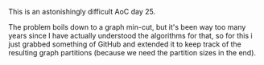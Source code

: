 This is an astonishingly difficult AoC day 25.

The problem boils down to a graph min-cut, but it's been way too many years since I have actually understood the algorithms for that, so for this i just grabbed something of GitHub and extended it to keep track of the resulting graph partitions (because we need the partition sizes in the end).
